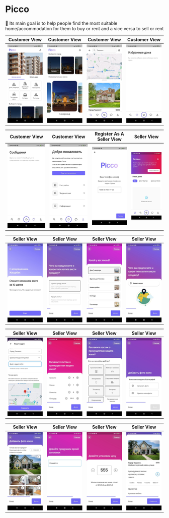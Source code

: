 # Picco

🎯 Its main goal is to help people find the most 
suitable home/accommodation for them to buy or rent and a 
vice versa to sell or rent



| Customer View | Customer View | Customer View | Customer View |
|----------------|:----------------:|:----------------:|:----------------:|
| ![View](assets/readme/1.jpg) | ![View](assets/readme/2.jpg) | ![View](assets/readme/3.jpg) | ![View](assets/readme/4.jpg) |

| Customer View | Customer View | Register As A Seller View | Seller View |
|----------------|:----------------:|:----------------:|:----------------:|
| ![View](assets/readme/5.jpg) | ![View](assets/readme/6.jpg) | ![View](assets/readme/7.jpg) | ![View](assets/readme/8.jpg) |

| Seller View | Seller View | Seller View | Seller View |
|----------------|:----------------:|:----------------:|:----------------:|
| ![View](assets/readme/9.jpg) | ![View](assets/readme/10.jpg) | ![View](assets/readme/11.jpg) | ![View](assets/readme/12.jpg) |

| Seller View | Seller View | Seller View | Seller View |
|----------------|:----------------:|:----------------:|:----------------:|
| ![View](assets/readme/13.jpg) | ![View](assets/readme/14.jpg) | ![View](assets/readme/15.jpg) | ![View](assets/readme/16.jpg) |

| Seller View | Seller View | Seller View | Seller View |
|----------------|:----------------:|:----------------:|:----------------:|
| ![View](assets/readme/17.jpg) | ![View](assets/readme/18.jpg) | ![View](assets/readme/19.jpg) | ![View](assets/readme/20.jpg) |
